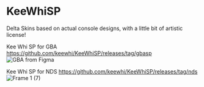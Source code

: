 # KeeWhiSP
Delta Skins based on actual console designs, with a little bit of artistic license!

Kee Whi SP for GBA
https://github.com/keewhi/KeeWhiSP/releases/tag/gbasp
![GBA from Figma](https://github.com/keewhi/keewhigbaSP/assets/96317800/7eb579da-cc14-42ea-b8c1-ac90ed69484e)


Kee Whi SP for NDS
https://github.com/keewhi/KeeWhiSP/releases/tag/nds
![Frame 1 (7)](https://github.com/keewhi/KeeWhiSP/assets/96317800/b08430ef-aa2e-4128-a1d3-c9587b373ae1)
